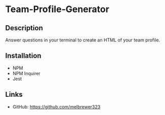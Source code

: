 # Team-Profile-Generator

## Description

Answer questions in your terminal to create an HTML of your team profile.

## Installation

- NPM
- NPM Inquirer
- Jest

## Links

- GitHub: https://github.com/melbrewer323


